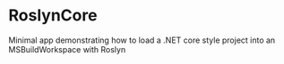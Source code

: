 # RoslynCore
Minimal app demonstrating how to load a .NET core style project into an MSBuildWorkspace with Roslyn
